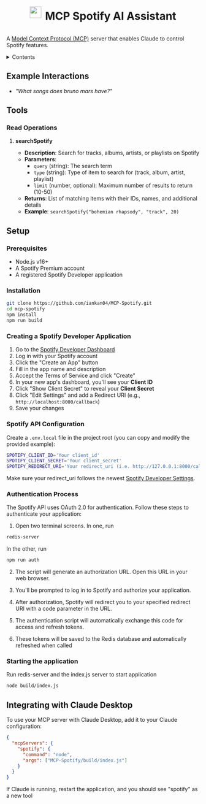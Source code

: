 <div align="center" style="display: flex; align-items: center; justify-content: center; gap: 10px;">
<img src="https://upload.wikimedia.org/wikipedia/commons/8/84/Spotify_icon.svg" width="30" height="30">
<h1>MCP Spotify AI Assistant</h1>
</div>

A [Model Context Protocol (MCP)](https://modelcontextprotocol.io) server that enables Claude to control Spotify features.

<details>
<summary>Contents</summary>
  
- [Example Interactions](#example-interactions)
- [Tools](#tools)
  - [Read Operations](#read-operations)
  - [Play / Create Operations](#play--create-operations)
- [Setup](#setup)
  - [Prerequisites](#prerequisites)
  - [Installation](#installation)
  - [Creating a Spotify Developer Application](#creating-a-spotify-developer-application)
  - [Spotify API Configuration](#spotify-api-configuration)
  - [Authentication Process](#authentication-process)
- [Integrating with Claude Desktop, Cursor, and VsCode (Cline)](#integrating-with-claude-desktop-and-cursor)
</details>

## Example Interactions

- _"What songs does bruno mars have?"_

## Tools

### Read Operations

1. **searchSpotify**

   - **Description**: Search for tracks, albums, artists, or playlists on Spotify
   - **Parameters**:
     - `query` (string): The search term
     - `type` (string): Type of item to search for (track, album, artist, playlist)
     - `limit` (number, optional): Maximum number of results to return (10-50)
   - **Returns**: List of matching items with their IDs, names, and additional details
   - **Example**: `searchSpotify("bohemian rhapsody", "track", 20)`
  
## Setup

### Prerequisites

- Node.js v16+
- A Spotify Premium account
- A registered Spotify Developer application

### Installation

```bash
git clone https://github.com/iankan04/MCP-Spotify.git
cd mcp-spotify
npm install
npm run build
```

### Creating a Spotify Developer Application

1. Go to the [Spotify Developer Dashboard](https://developer.spotify.com/dashboard/)
2. Log in with your Spotify account
3. Click the "Create an App" button
4. Fill in the app name and description
5. Accept the Terms of Service and click "Create"
6. In your new app's dashboard, you'll see your **Client ID**
7. Click "Show Client Secret" to reveal your **Client Secret**
8. Click "Edit Settings" and add a Redirect URI (e.g., `http://localhost:8000/callback`)
9. Save your changes

### Spotify API Configuration

Create a `.env.local` file in the project root (you can copy and modify the provided example):
```bash
SPOTIFY_CLIENT_ID='Your client_id'
SPOTIFY_CLIENT_SECRET='Your client_secret'
SPOTIFY_REDIRECT_URI='Your redirect_uri (i.e. http://127.0.0.1:8000/callback'
```
Make sure your redirect_uri follows the newest [Spotify Developer Settings](https://developer.spotify.com/documentation/web-api/concepts/redirect_uri).


### Authentication Process

The Spotify API uses OAuth 2.0 for authentication. Follow these steps to authenticate your application:

1. Open two terminal screens. In one, run 

```bash
redis-server
```

In the other, run

```bash
npm run auth
```

2. The script will generate an authorization URL. Open this URL in your web browser.

3. You'll be prompted to log in to Spotify and authorize your application.

4. After authorization, Spotify will redirect you to your specified redirect URI with a code parameter in the URL.

5. The authentication script will automatically exchange this code for access and refresh tokens.

6. These tokens will be saved to the Redis database and automatically refreshed when called

### Starting the application

Run redis-server and the index.js server to start application
```bash
node build/index.js
```

## Integrating with Claude Desktop

To use your MCP server with Claude Desktop, add it to your Claude configuration:

```json
{
  "mcpServers": {
    "spotify": {
      "command": "node",
      "args": ["MCP-Spotify/build/index.js"]
    }
  }
}
```
If Claude is running, restart the application, and you should see "spotify" as a new tool
